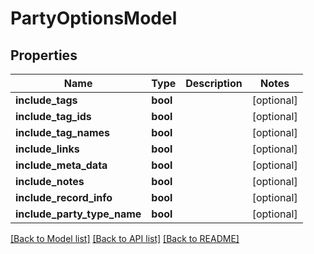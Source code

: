 # PartyOptionsModel

## Properties
Name | Type | Description | Notes
------------ | ------------- | ------------- | -------------
**include_tags** | **bool** |  | [optional] 
**include_tag_ids** | **bool** |  | [optional] 
**include_tag_names** | **bool** |  | [optional] 
**include_links** | **bool** |  | [optional] 
**include_meta_data** | **bool** |  | [optional] 
**include_notes** | **bool** |  | [optional] 
**include_record_info** | **bool** |  | [optional] 
**include_party_type_name** | **bool** |  | [optional] 

[[Back to Model list]](../README.md#documentation-for-models) [[Back to API list]](../README.md#documentation-for-api-endpoints) [[Back to README]](../README.md)


